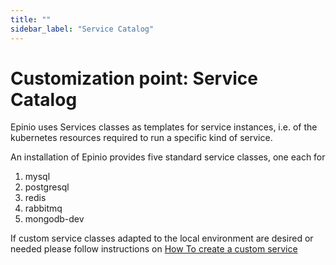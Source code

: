 ```yaml
---
title: ""
sidebar_label: "Service Catalog"
---
```


# Customization point: Service Catalog

Epinio uses Services classes as templates for service instances, i.e. of the kubernetes
resources required to run a specific kind of service.

An installation of Epinio provides five standard service classes, one each for

  1. mysql
  2. postgresql
  3. redis
  4. rabbitmq
  5. mongodb-dev

If custom service classes adapted to the local environment are desired or needed please
follow instructions on
[How To create a custom service](../../howtos/create_custom_service.md)
